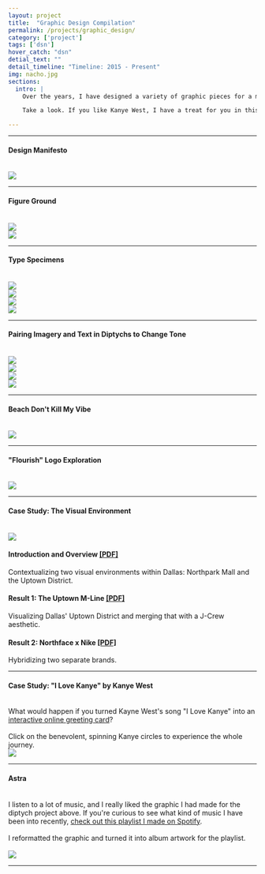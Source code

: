 ```yaml
---
layout: project
title:  "Graphic Design Compilation"
permalink: /projects/graphic_design/
category: ['project']
tags: ['dsn']
hover_catch: "dsn"
detial_text: ""
detail_timeline: "Timeline: 2015 - Present"
img: nacho.jpg
sections:
  intro: |
    Over the years, I have designed a variety of graphic pieces for a myriad of projects. My degree program stresses a heavy use of graphic design in our work, and it shows through in almost any website, print material, or prototype that I have collaborated on. 

    Take a look. If you like Kanye West, I have a treat for you in this section.

---
```


* * *

<div class="centered-column-container">
	<h4 class="marginless">Design Manifesto</h4>
	<br>
	<div class="reduced-size-on-desktop-container-single shadowed">
		<img class="scaling-image" src="{{ site.baseurl }}/assets/img/manifesto.jpg">
	</div>
</div>

* * * 

<div class="centered-column-container">
	<h4 class="marginless">Figure Ground</h4>
	<br>
	<div class="split-column-container">
		<div class="reduced-size-on-desktop-container-double">
			<img class="scaling-image" src="{{ site.baseurl }}/assets/img/figure_ground_N.jpg">
		</div>
		<div class="reduced-size-on-desktop-container-double">
			<img class="scaling-image" src="{{ site.baseurl }}/assets/img/figure_ground_M.jpg">
		</div>
	</div>
</div>

* * * 

<div class="centered-column-container">
	<h4 class="marginless">Type Specimens</h4>
	<br>
	<div class="split-column-container">
		<div class="reduced-size-on-desktop-container-double shadowed">
			<img class="scaling-image" src="{{ site.baseurl }}/assets/img/type_specimens2.jpg">
		</div>
		<div class="reduced-size-on-desktop-container-double shadowed">
			<img class="scaling-image" src="{{ site.baseurl }}/assets/img/type_specimens.jpg">
		</div>
	</div>
	<div class="split-column-container">
		<div class="reduced-size-on-desktop-container-double shadowed">
			<img class="scaling-image" src="{{ site.baseurl }}/assets/img/type_specimens3.jpg">
		</div>
		<div class="reduced-size-on-desktop-container-double shadowed">
			<img class="scaling-image" src="{{ site.baseurl }}/assets/img/type_specimens4.jpg">
		</div>
	</div>
</div>

***

<div class="centered-column-container">
	<h4 class="marginless">Pairing Imagery and Text in Diptychs to Change Tone</h4>
	<br>
	<div class="split-column-container">
		<div class="reduced-size-on-desktop-container-double shadowed">
			<img class="scaling-image" src="{{ site.baseurl }}/assets/img/wifi1.jpg">
		</div>
		<div class="reduced-size-on-desktop-container-double shadowed">
			<img class="scaling-image" src="{{ site.baseurl }}/assets/img/wifi2.jpg">
		</div>
	</div>
	<div class="split-column-container">
		<div class="reduced-size-on-desktop-container-double shadowed">
			<img class="scaling-image" src="{{ site.baseurl }}/assets/img/jeapordizingmeaning1.jpg">
		</div>
		<div class="reduced-size-on-desktop-container-double shadowed">
			<img class="scaling-image" src="{{ site.baseurl }}/assets/img/jeapordizingmeaning2.jpg">
		</div>
	</div>
</div>

* * *

<div class="centered-column-container">
	<h4 class="marginless">Beach Don't Kill My Vibe</h4>
	<br>
	<div class="reduced-size-on-desktop-container-single shadowed">
		<img class="scaling-image" src="{{ site.baseurl }}/assets/img/beach.jpg">
	</div>
</div>

* * *

<div class="centered-column-container">
	<h4 class="marginless">"Flourish" Logo Exploration</h4>
	<br>
	<div class="reduced-size-on-desktop-container-single shadowed">
		<img class="scaling-image" src="{{ site.baseurl }}/assets/img/flourish.jpg">
	</div>
</div>

* * *

<div class="centered-column-container">
	<h4 class="marginless">Case Study: The Visual Environment</h4>
	<br>
	<div class="split-column-container order-reverse">
		<div class="reduced-size-on-desktop-container-double shadowed">
			<img class="scaling-image" src="{{ site.baseurl }}/assets/img/nikeface.jpg">
		</div>
		<div class="reduced-size-on-desktop-container-double">
			<h4>Introduction and Overview <a href="{{ site.baseurl }}/assets/slides/visenv.pdf">[PDF]</a></h4>
			<div class="marginless">Contextualizing two visual environments within Dallas: Northpark Mall and the Uptown District.</div>
			<h4>Result 1: The Uptown M-Line <a href="{{ site.baseurl }}/assets/slides/m-line.pdf">[PDF]</a></h4>
			<div class="marginless">Visualizing Dallas' Uptown District and merging that with a J-Crew aesthetic.</div>
			<h4>Result 2: Northface x Nike <a href="{{ site.baseurl }}/assets/slides/nikeface.pdf">[PDF]</a></h4>
			<div class="marginless">Hybridizing two separate brands.</div>
		</div>
	</div>
</div>

* * *

<div class="centered-column-container">
	<h4 class="marginless">Case Study: "I Love Kanye" by Kanye West</h4>
	<br>
	<div class="split-column-container">
		<div class="reduced-size-on-desktop-container-double">
			What would happen if you turned Kayne West's song "I Love Kanye" into an <a href="https://indd.adobe.com/view/32eb0007-a4e8-45e3-bb3c-67757728e538">interactive online greeting card</a>?
			<br><br>
			Click on the benevolent, spinning Kanye circles to experience the whole journey.
		</div>
		<div class="reduced-size-on-desktop-container-double shadowed">
			<img class="scaling-image" src="{{ site.baseurl }}/assets/img/kanye.jpg">
		</div>
	</div>
</div>

* * *

<div class="centered-column-container">
	<h4 class="marginless">Astra</h4>
	<br>
	<div class="split-column-container">
		<div class="reduced-size-on-desktop-container-double">
			I listen to a lot of music, and I really liked the graphic I had made for the diptych project above. If you're curious to see what kind of music I have been into recently, <a href="https://open.spotify.com/user/cakeslap/playlist/6SJooETuQ2SeaK0mmRzXV5?si=g4QnQdQ-SvyFFnhZ0v9q7g">check out this playlist I made on Spotify</a>. 
			<br><br>
			I reformatted the graphic and turned it into album artwork for the playlist.
			<br><br>
		</div>
		<div class="reduced-size-on-desktop-container-double shadowed">
			<img class="scaling-image" src="{{ site.baseurl }}/assets/img/astra_album.jpg">
		</div>
	</div>
</div>

* * *
<!-- • 8 Iterations

• Lamp -->